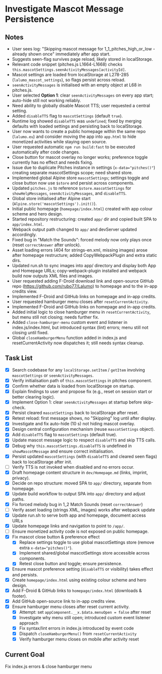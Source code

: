 # Investigate Mascot Message Persistence

## Notes
- User sees log: "Skipping mascot message for 1_1_pitches_high_or_low - already shown once" immediately after app start.
- Suggests seen-flag survives page reload, likely stored in localStorage.
- Relevant code snippet (pitches.js L1664-L1668) checks `this.mascotSettings.seenActivityMessages[activityId]`.
- Mascot settings are loaded from localStorage at L278-285 (`lalumo_mascot_settings`), so flags persist across reload.
- `seenActivityMessages` is initialised with an empty object at L68 in pitches.js.
- User selected **Option 1**: clear `seenActivityMessages` on every app start; auto-hide still not working reliably.
- Need ability to globally disable Mascot TTS; user requested a central setting.
- Added `disableTTS` flag to `mascotSettings` (default `true`).
- Runtime log showed `disableTTS` was `undefined`; fixed by merging defaults with loaded settings and persisting back to localStorage.
- User now wants to create a public homepage within the same repo (`lalumo.eu`) and consider moving the app into `app.html` to hide monetized activities while staying open source.
- User requested automatic `npm run build:fast` to be executed automatically after code changes.
- Close button for mascot overlay no longer works; preference toggle currently has no effect and needs fixing.
- Issue due to duplicate Pitches instance in settings (`x-data="pitches()"`) creating separate mascotSettings scope; need shared store.
- Implemented global Alpine store `mascotSettings`; settings toggle and close button now use `$store` and persist across components.
- Updated `pitches.js` to reference `$store.mascotSettings` for `showHelpMessages`, `seenActivityMessages`, and `disableTTS`.
- Global store initialised after Alpine start (`Alpine.store('mascotSettings').init()`).
- Initial public homepage (`homepage/index.html`) created with app colour scheme and hero design.
- Started repository restructuring: created `app/` dir and copied built SPA to `app/index.html`.
- Webpack output path changed to `app/` and devServer updated accordingly.
- Fixed bug in "Match the Sounds": forced melody now only plays once (reset `correctAnswer` after unlock).
- Asset loading errors (404 for strings-en.xml, missing images) arose after homepage restructure; added CopyWebpackPlugin and extra static dirs.
- Updated run.sh to sync images into app/ directory and display both App and Homepage URLs; copy-webpack-plugin installed and webpack build now outputs XML files and images.
- User requested adding F-Droid download link and open-source GitHub repo (https://github.com/rubo77/Lalumo) to homepage and to the in-app credits view.
- Implemented F-Droid and GitHub links on homepage and in-app credits.
- User requested hamburger menu closes after `resetCurrentActivity`.
- Implemented F-Droid and GitHub links on homepage and in-app credits.
- Added initial logic to close hamburger menu in `resetCurrentActivity`, but menu still not closing; needs further fix.
- Added `close-hamburger-menu` custom event and listener in index.js/index.html, but introduced syntax (lint) errors; menu still not closing until fixed.
- Global `closeHamburgerMenu` function added in index.js and resetCurrentActivity now dispatches it; still needs syntax cleanup.

## Task List
- [x] Search codebase for any `localStorage.setItem` / `getItem` involving `mascotSettings` or `seenActivityMessages`.
- [x] Verify initialisation path of `this.mascotSettings` in pitches component.
- [x] Confirm whether data is loaded from localStorage on startup.
- [x] Explain findings to user and propose fix (e.g., reset on session start or better clearing logic).
- [x] Implement Option 1: clear `seenActivityMessages` at startup before skip-check.
- [x] Persist cleared `mascotSettings` back to localStorage after reset.
- [x] Retest reload: first message shows, no "Skipping" log until after display.
- [x] Investigate and fix auto-hide (10 s) not hiding mascot overlay.
- [x] Design central configuration mechanism (reuse `mascotSettings` object).
- [x] Add `disableTTS` flag to `mascotSettings` (default true).
- [x] Update mascot message logic to respect `disableTTS` and skip TTS calls.
- [x] Debug why `this.mascotSettings.disableTTS` is undefined in `showMascotMessage` and ensure correct initialisation.
- [x] Persist updated `mascotSettings` (with `disableTTS` and cleared seen flags) back to localStorage after init.
- [ ] Verify TTS is not invoked when disabled and no errors occur.
- [x] Draft homepage content structure in `dev/Homepage.md` (links, imprint, privacy).
- [x] Decide on repo structure: moved SPA to `app/` directory, separate from homepage.
- [x] Update build workflow to output SPA into `app/` directory and adjust paths.
- [x] Fix forced melody bug in 1_2 Match Sounds (reset `correctAnswer`)
- [ ] Verify asset loading (strings XML, images) works after webpack update
- [x] Update run.sh to serve both app and homepage, document access URLs
- [x] Update homepage links and navigation to point to `/app/`.
- [ ] Ensure monetized activity code is not exposed on public homepage.
- [x] Fix mascot close button & preference effect
  - [x] Replace settings toggle to use global mascotSettings store (remove extra `x-data="pitches()"`).
  - [x] Implement shared/global mascotSettings store accessible across components.
  - [x] Retest close button and toggle; ensure persistence.
- [x] Ensure mascot preference setting (`disableTTS` or visibility) takes effect and persists.
- [x] Create `homepage/index.html` using existing colour scheme and hero design.
- [x] Add F-Droid & GitHub links to `homepage/index.html` (downloads & footer).
- [x] Add GitHub open-source link to in-app credits view.
- [x] Ensure hamburger menu closes after reset current activity.
  - [x] Attempt: set `appComponent.__x.$data.menuOpen = false` after reset
  - [x] Investigate why menu still open; introduced custom event listener approach
  - [x] Fix syntax/lint errors in index.js introduced by event code
  - [x] Dispatch `closeHamburgerMenu()` from `resetCurrentActivity`
  - [x] Verify hamburger menu closes on mobile after activity reset

## Current Goal
Fix index.js errors & close hamburger menu